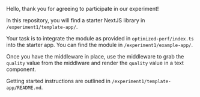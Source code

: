 Hello, thank you for agreeing to participate in our experiment!

In this repository, you will find a starter NextJS library in `/experiment1/template-app/`.

Your task is to integrate the module as provided in `optimized-perf/index.ts` into the starter app. You can find the module in `/experiment1/example-app/`.

Once you have the middleware in place, use the middleware to grab the `quality` value from the middlware and render the `quality` value in a text component.

Getting started instructions are outlined in `/experiment1/template-app/README.md`.

